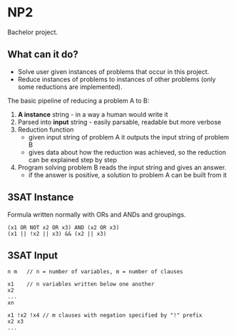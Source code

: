 # NP2

Bachelor project.

## What can it do?

- Solve user given instances of problems that occur in this project.
- Reduce instances of problems to instances of other problems (only some reductions are implemented).

The basic pipeline of reducing a problem A to B:

1. **A instance** string - in a way a human would write it
2. Parsed into **input** string - easily parsable, readable but more verbose
3. Reduction function 
    - given input string of problem A it outputs the input string of problem B
    - gives data about how the reduction was achieved, so the reduction can be explained step by step
4. Program solving problem B reads the input string and gives an answer.
    - if the answer is positive, a solution to problem A can be built from it

## 3SAT Instance

Formula written normally with ORs and ANDs and groupings.

```
(x1 OR NOT x2 OR x3) AND (x2 OR x3)
(x1 || !x2 || x3) && (x2 || x3)
```

## 3SAT Input

```
n m   // n = number of variables, m = number of clauses

x1    // n variables written below one another
x2
...
xn

x1 !x2 !x4 // m clauses with negation specified by "!" prefix
x2 x3
...
```


